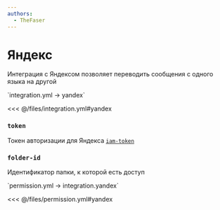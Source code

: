 ```yaml
---
authors:
  - TheFaser
---
```


# Яндекс

Интеграция с Яндексом позволяет переводить сообщения с одного языка на другой

[//]: # (integration.yml)
<!--@include: @/parts/words.md#setting-->
<!--@include: @/parts/words.md#path--> `integration.yml → yandex`

<!--@include: @/parts/words.md#default-->
<<< @/files/integration.yml#yandex

<!--@include: @/parts/enable.md-->

### `token`

Токен авторизации для Яндекса [`iam-token`](https://yandex.cloud/ru/docs/translate/api-ref/authentication)

### `folder-id`

Идентификатор папки, к которой есть доступ

[//]: # (permission.yml)
<!--@include: @/parts/words.md#permission-->
<!--@include: @/parts/words.md#path--> `permission.yml → integration.yandex`

<!--@include: @/parts/words.md#default-->
<<< @/files/permission.yml#yandex

<!--@include: @/parts/permission/permissionTier3.md-->